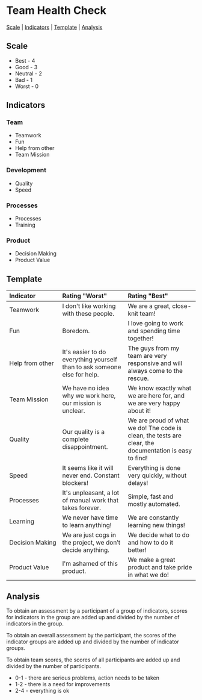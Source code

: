 # Team Health Check

[Scale](#scale) | [Indicators](#indicators) | [Template](#template) | [Analysis](#analysis)

## Scale

- Best - 4 
- Good - 3 
- Neutral - 2 
- Bad - 1 
- Worst - 0

## Indicators

### Team
- Teamwork
- Fun 
- Help from other
- Team Mission

### Development
- Quality 
- Speed

### Processes
- Processes
- Training

### Product
- Decision Making
- Product Value

## Template

| Indicator       | Rating "Worst"                                                           | Rating "Best"                                                                                          |
|:----------------|:-------------------------------------------------------------------------|:-------------------------------------------------------------------------------------------------------|
| Teamwork        | I don't like working with these people.                                  | We are a great, close-knit team!                                                                       |
| Fun             | Boredom.                                                                 | I love going to work and spending time together!                                                       |
| Help from other | It's easier to do everything yourself than to ask someone else for help. | The guys from my team are very responsive and will always come to the rescue.                          |
| Team Mission    | We have no idea why we work here, our mission is unclear.                | We know exactly what we are here for, and we are very happy about it!                                  |
| Quality         | Our quality is a complete disappointment.                                | We are proud of what we do! The code is clean, the tests are clear, the documentation is easy to find! |
| Speed           | It seems like it will never end. Constant blockers!                      | Everything is done very quickly, without delays!                                                       |
| Processes       | It's unpleasant, a lot of manual work that takes forever.                | Simple, fast and mostly automated.                                                                     |
| Learning        | We never have time to learn anything!                                    | We are constantly learning new things!                                                                 |
| Decision Making | We are just cogs in the project, we don’t decide anything.               | We decide what to do and how to do it better!                                                          |
| Product Value   | I'm ashamed of this product.                                             | We make a great product and take pride in what we do!                                                  |

## Analysis

To obtain an assessment by a participant of a group of indicators, scores for indicators in the group are added up and divided by the number of indicators in the group.

To obtain an overall assessment by the participant, the scores of the indicator groups are added up and divided by the number of indicator groups.

To obtain team scores, the scores of all participants are added up and divided by the number of participants.

- 0-1 - there are serious problems, action needs to be taken
- 1-2 - there is a need for improvements
- 2-4 - everything is ok
